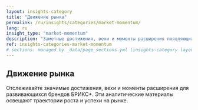```yaml
---
layout: insights-category
title: "Движение рынка"
permalink: /ru/insights/categories/market-momentum/
lang: ru
insight_type: "market-momentum"
description: "Заметные достижения, вехи и моменты расширения появляющихся брендов БРИКС+."
ref: insights-categories-market-momentum
# sections: managed by _data/page_sections.yml (insights-category layout)
---
```


## Движение рынка

Отслеживайте значимые достижения, вехи и моменты расширения для развивающихся брендов БРИКС+. Эти аналитические материалы освещают траектории роста и успехи на рынке.
